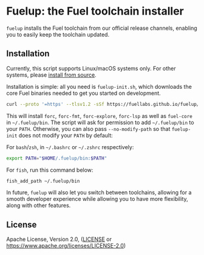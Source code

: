 # Fuelup: the Fuel toolchain installer

`fuelup` installs the Fuel toolchain from our official release channels, enabling you to easily keep the toolchain updated.

## Installation

Currently, this script supports Linux/macOS systems only. For other systems, please [install from source](https://fuellabs.github.io/sway/latest/introduction/installation.html#installing-from-source).

Installation is simple: all you need is `fuelup-init.sh`, which downloads the core Fuel binaries needed to get you started on development.

```sh
curl --proto '=https' --tlsv1.2 -sSf https://fuellabs.github.io/fuelup/fuelup-init.sh | sh
```

This will install `forc`, `forc-fmt`, `forc-explore`, `forc-lsp` as well as `fuel-core` in `~/.fuelup/bin`. The script will ask for permission to add `~/.fuelup/bin` to your `PATH`. Otherwise, you can also pass `--no-modify-path` so that `fuelup-init` does not modify your `PATH` by default:

For `bash`/`zsh`, in `~/.bashrc` or `~/.zshrc` respectively:

```sh
export PATH="$HOME/.fuelup/bin:$PATH"
```

For `fish`, run this command below:

```sh
fish_add_path ~/.fuelup/bin
```

In future, `fuelup` will also let you switch between toolchains, allowing for a smooth developer experience while allowing you to have more flexibility, along with other features.

## License

Apache License, Version 2.0, ([LICENSE](./LICENSE) or <https://www.apache.org/licenses/LICENSE-2.0>)
